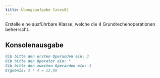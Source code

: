 ```yaml
---
title: Übungsaufgabe Cases02
---
```


Erstelle eine ausführbare Klasse, welche die 4 Grundrechenoperationen beherrscht.

## Konsolenausgabe

```markdown
Gib bitte den ersten Operanden ein: 3
Gib bitte den Operator ein: *
Gib bitte den zweiten Operanden ein: 4
Ergebnis: 3 * 4 = 12,00
```
